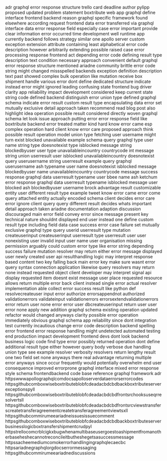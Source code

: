 adr graphql error response structure trello card deadline author pylipp proposed updated problem statement boxtribute web app graphql define interface frontend backend reason graphql specific framework found elsewhere according request frontend data error transferred via graphql interface data error response field especially case error important provide clear information error occurred time development well runtime app currently backend follows strategy similar one apollo server custom exception extension attribute containing least alphabetical error code description however arbitrarily extending possible raised case error processing response frontend act depending error code defining result type description text condition necessary approach convenient default graphql error response structure mentioned ariadne community brittle error code string might changed missspelled backends exception definition description text past showed complex bulk operation like mutation receive box shipment handle various error dont define dedicated structure indicate instead error might ignored leading confusing state frontend bug driver clarity app reliability impact development considered keep current state string code defined backend distinguish error union type defined graphql schema indicate error result custom result type encapsulating data error set mutually exclusive detail approach taken recommend read blog post also highlight idea operation possible result considered directly woven graphql schema let look issue approach putting error error response field like boxtribute backend error treated matter kind hard know error came esp complex operation hard client know error care proposed approach think possible result operation model union type fetching user username might turn exist blocked unavailable example schema query graphql type user name string type doesnotexist type isblocked message string blockedbyuser user type unavailableincountry countrycode int message string union userresult user isblocked unavailableincountry doesnotexist query userusername string userresult example query graphql userusername ash typename user name doesnotexist isblocked message blockedbyuser name unavailableincountry countrycode message success response graphql data userresult typename user bbee name ash ketchum error response graphql data userresult typename isblocked message user blocked ash blockedbyuser username brock advantage result customizable entity user different result type example tweet know error came error come query attached entity actually encoded schema client decides error care error ignore client query query different result decides whats important detail approach taken ariadne documentation adaption discussion discouraged main error field convey error since message present key technical nature shouldnt displayed end user instead one define custom result type including field data case success error case failure set mutually exclusive graphql type query userid userresult type mutation createuserinput createuserinput userresult type userresult user user nonexisting user invalid input user name user organisation missing permission arguably could custom error type like error string depending success failure mutation resolver may return either error message displayed user newly created user api resulthandling logic may interpret response based content two key falling back main error key make sure wasnt error query syntax connection application likewise query resolvers may return none instead requested object client developer may interpret signal api display requested item doesnt exist message user place requested resource allows return multiple error back client instead single error actual resolver implementation able collect error success result like python def resolvecreateuser input error authorize errorsappendnot authorized validationerrors validateinput validationerrors errorsextendvalidationerrors error return user none error error user dbcreateuserinput return user user error none apply new addition graphql schema existing operation updated refactor would changed anyways clarity possible error operation immediately obvious graphql schema app reliability since dont integration test currently incautious change error code description backend spelling error frontend error response handling might undetected automated testing end production impact development frontend devs dont look backend business logic code find type error possibly returned operation dont define additional result type either however query body verbose due handling union type see example resolver verbosity resolvers return lengthy result one two field set none anyways there real advantage returning multiple error anyways since occur frequently would potentially overwhelm end user consequence improved errorprone graphql interface mixed error response style schema frontendbackend code base reference graphql framework adr httpswwwapollographqlcomdocsapolloserverdataerrorserrorcodes httpsgithubcomboxwiseboxtributeblobfcdeadacbdcbdbackboxtributeserverexceptionspyll httpsgithubcomboxwiseboxtributeblobfcdeadacbdcbdfrontsrchooksuseqrresolvertsll httpsgithubcomboxwiseboxtributeblobfcdeadacbdcbdfrontsrcviewstransferscreatetransferagreementcreatetransferagreementviewtsxll httpsgithubcommirumeeariadneissuesissuecomment httpsgithubcomboxwiseboxtributeblobfcdeadacbdcbdbackboxtributeserverbusinesslogicboxtransfershipmentcrudpyl httpstrellocomcrblcigkxbugwhenamultibaseusergoestoashipmentfromanotherbaseheshecannotreconcileitbutheshegetsasuccessmessage httpssacheemediumcomokerrorhandlingingraphqlecaecbc httpsariadnegraphqlorgdocserrormessaging httpsgithubcommirumeeariadnediscussions
